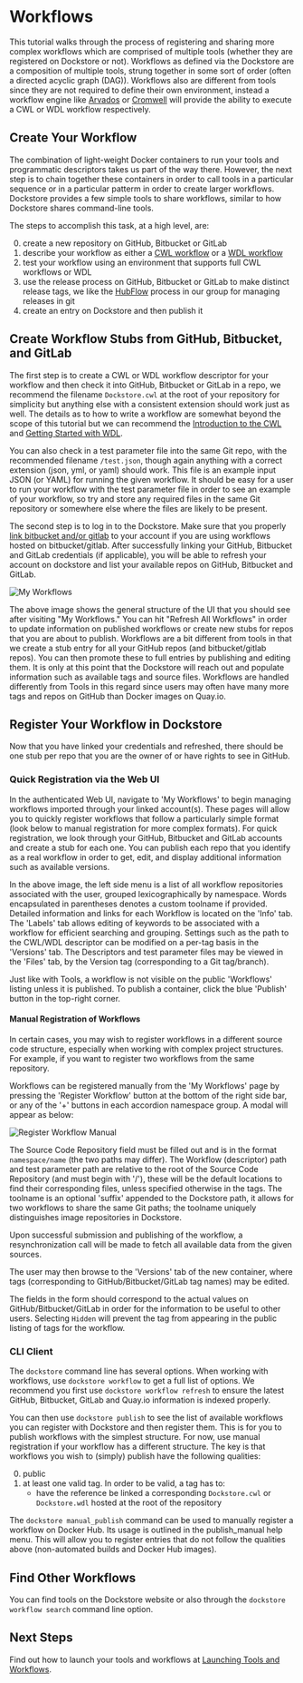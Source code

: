 # Workflows

This tutorial walks through the process of registering and sharing more complex workflows which are comprised of multiple tools (whether they are registered on Dockstore or not). Workflows as defined via the Dockstore are a composition of multiple tools, strung together in some sort of order (often a directed acyclic graph (DAG)). Workflows also are different from tools since they are not required to define their own environment, instead a workflow engine like [Arvados](https://arvados.org/) or [Cromwell](https://github.com/broadinstitute/cromwell) will provide the ability to execute a CWL or WDL workflow respectively.    

## Create Your Workflow

The combination of light-weight Docker containers to run your tools and programmatic descriptors takes us part of the way there. 
However, the next step is to chain together these containers in order to call tools in a particular sequence or in a particular patterm in order to create larger workflows. 
Dockstore provides a few simple tools to share workflows, similar to how Dockstore shares command-line tools. 

The steps to accomplish this task, at a high level, are:

0. create a new repository on GitHub, Bitbucket or GitLab
0. describe your workflow as either a [CWL workflow](http://www.commonwl.org/draft-3/Workflow.html) or a [WDL workflow](https://github.com/broadinstitute/wdl/blob/develop/SPEC.md#workflow-definition)
0. test your workflow using an environment that supports full CWL workflows or WDL
0. use the release process on GitHub, Bitbucket or GitLab to make distinct release tags, we like the  [HubFlow](https://datasift.github.io/gitflow/) process in our group for managing releases in git
0. create an entry on Dockstore and then publish it

<!-- insert a good example here -->

## Create Workflow Stubs from GitHub, Bitbucket, and GitLab

The first step is to create a CWL or WDL workflow descriptor for your workflow and then check it into GitHub, Bitbucket or GitLab in a repo, we recommend the filename `Dockstore.cwl` at the root of your repository for simplicity but anything else with a consistent extension should work just as well. The details as to how to write a workflow are somewhat beyond the scope of this tutorial but we can recommend the [Introduction to the CWL](http://www.commonwl.org/draft-3/UserGuide.html) and [Getting Started with WDL](https://github.com/broadinstitute/wdl/tree/master#getting-started-with-wdl).

You can also check in a test parameter file into the same Git repo, with the recommended filename `/test.json`, though again anything with a correct extension (json, yml, or yaml) should work. This file is an example input JSON (or YAML) for running the given workflow. It should be easy for a user to run your workflow with the test parameter file in order to see an example of your workflow, so try and store any required files in the same Git repository or somewhere else where the files are likely to be present.

<!-- this following markdown link/anchor does not seem to work properly -->

The second step is to log in to the Dockstore. Make sure that you properly [link bitbucket and/or gitlab](docs/getting-started#Linking-services) to your account if you are using workflows hosted on bitbucket/gitlab. After successfully linking your GitHub, Bitbucket and GitLab credentials (if applicable), you will be able to refresh your account on dockstore and list your available repos on GitHub, Bitbucket and GitLab. 

![My Workflows](docs/workflow_ui.png)

The above image shows the general structure of the UI that you should see after visiting "My Workflows." You can hit "Refresh All Workflows" in order to update information on published workflows or create new stubs for repos that you are about to publish. Workflows are a bit different from tools in that we create a stub entry for all your GitHub repos (and bitbucket/gitlab repos). You can then promote these to full entries by publishing and editing them. It is only at this point that the Dockstore will reach out and populate information such as available tags and source files. Workflows are handled differently from Tools in this regard since users may often have many more tags and repos on GitHub than Docker images on Quay.io. 

## Register Your Workflow in Dockstore

Now that you have linked your credentials and refreshed, there should be one stub per repo that you are the owner of or have rights to see in GitHub.   

### Quick Registration via the Web UI 

In the authenticated Web UI, navigate to 'My Workflows' to begin managing workflows imported through your linked account(s). These pages will allow you to quickly register workflows that follow a particularly simple format (look below to manual registration for more complex formats). For quick registration, we look through your GitHub, Bitbucket and GitLab accounts and create a stub for each one. You can publish each repo that you identify as a real workflow in order to get, edit, and display additional information such as available versions.  

In the above image, the left side menu is a list of all workflow repositories associated with the user, grouped lexicographically by namespace. Words encapsulated in parentheses denotes a custom toolname if provided. Detailed information and links for each Workflow is located on the 'Info' tab. The 'Labels' tab allows editing of keywords to be associated with a workflow for efficient searching and grouping. Settings such as the path to the CWL/WDL descriptor can be modified on a per-tag basis in the 'Versions' tab. The Descriptors and test parameter files may be viewed in the 'Files' tab, by the Version tag (corresponding to a Git tag/branch).

Just like with Tools, a workflow is not visible on the public 'Workflows' listing unless it is published. To publish a container, click the blue 'Publish' button in the top-right corner.

#### Manual Registration of Workflows

In certain cases, you may wish to register workflows in a different source code structure, especially when working with complex project structures. For example, if you want to register two workflows from the same repository.

Workflows can be registered manually from the 'My Workflows' page by pressing the 'Register Workflow' button at the bottom of the right side bar, or any of the '+' buttons in each accordion namespace group. A modal will appear as below:

![Register Workflow Manual](docs/register_workflow_manual.png)

The Source Code Repository field must be filled out and is in the format `namespace/name` (the two paths may differ). The Workflow (descriptor) path and test parameter path are relative to the root of the Source Code Repository (and must begin with '/'), these will be the default locations to find their corresponding files, unless specified otherwise in the tags. The toolname is an optional 'suffix' appended to the Dockstore path, it allows for two workflows to share the same Git paths; the toolname uniquely distinguishes image repositories in Dockstore.

Upon successful submission and publishing of the workflow, a resynchronization call will be made to fetch all available data from the given sources.

The user may then browse to the 'Versions' tab of the new container, where tags (corresponding to GitHub/Bitbucket/GitLab tag names) may be edited.

The fields in the form should correspond to the actual values on GitHub/Bitbucket/GitLab in order for the information to be useful to other users. Selecting `Hidden` will prevent the tag from appearing in the public listing of tags for the workflow.

### CLI Client

The `dockstore` command line has several options. When working with workflows, use `dockstore workflow` to get a full list of options. We recommend you first use `dockstore workflow refresh` to ensure the latest GitHub, Bitbucket, GitLab and Quay.io information is indexed properly.

You can then use `dockstore publish` to see the list of available workflows you can register with Dockstore and then register them. This is for you to publish workflows with the simplest structure. For now, use manual registration if your workflow has a different structure. The key is that workflows you wish to (simply) publish have the following qualities:

0. public
0. at least one valid tag. In order to be valid, a tag has to:
    * have the reference be linked a corresponding `Dockstore.cwl` or `Dockstore.wdl` hosted at the root of the repository 

The `dockstore manual_publish` command can be used to manually register a workflow on Docker Hub. Its usage is outlined in the publish_manual help menu. This will allow you to register entries that do not follow the qualities above (non-automated builds and Docker Hub images). 

## Find Other Workflows

You can find tools on the Dockstore website or also through the `dockstore workflow search` command line option.

## Next Steps

Find out how to launch your tools and workflows at [Launching Tools and Workflows](/docs/launch).
